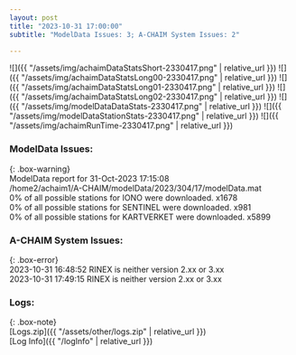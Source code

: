 ```yaml
---
layout: post
title: "2023-10-31 17:00:00"
subtitle: "ModelData Issues: 3; A-CHAIM System Issues: 2"

---
```


![]({{ "/assets/img/achaimDataStatsShort-2330417.png" | relative_url }})
![]({{ "/assets/img/achaimDataStatsLong00-2330417.png" | relative_url }})
![]({{ "/assets/img/achaimDataStatsLong01-2330417.png" | relative_url }})
![]({{ "/assets/img/achaimDataStatsLong02-2330417.png" | relative_url }})
![]({{ "/assets/img/modelDataDataStats-2330417.png" | relative_url }})
![]({{ "/assets/img/modelDataStationStats-2330417.png" | relative_url }})
![]({{ "/assets/img/achaimRunTime-2330417.png" | relative_url }})


### ModelData Issues:  
  
{: .box-warning}  
 ModelData report for 31-Oct-2023 17:15:08   
 /home2/achaim1/A-CHAIM/modelData/2023/304/17/modelData.mat   
 0% of all possible stations for IONO were downloaded. x1678   
 0% of all possible stations for SENTINEL were downloaded. x981   
 0% of all possible stations for KARTVERKET were downloaded. x5899   
  
### A-CHAIM System Issues:  
  
{: .box-error}  
2023-10-31 16:48:52 RINEX is neither version 2.xx or 3.xx  
2023-10-31 17:49:15 RINEX is neither version 2.xx or 3.xx  

### Logs:  
  
{: .box-note}  
[Logs.zip]({{ "/assets/other/logs.zip" | relative_url }})  
[Log Info]({{ "/logInfo" | relative_url }})  
